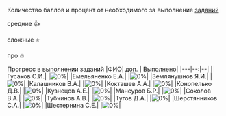 Количество баллов и процент от необходимого за выполнение [заданий](tasks.md)

средние :+1:

сложные :star:

про :fire: 

Прогресс в выполнении заданий 
|ФИО| доп. | Выполнено|
|---|--:|--|
|Гусаков С.И.|  |![0%](https://progress-bar.dev/0/?title=0)|
|Емельяненко Е.А.|  |![0%](https://progress-bar.dev/0/?title=0)|
|Землянушнов Я.И.|  |![0%](https://progress-bar.dev/0/?title=0)|
|Калашников В.А.|  |![0%](https://progress-bar.dev/0/?title=0)|
|Кокташев А.А.|  |![0%](https://progress-bar.dev/0/?title=0)|
|Конопелько Д.В.|  |![0%](https://progress-bar.dev/0/?title=0)|
|Кузнецов А.Е.|  |![0%](https://progress-bar.dev/0/?title=0)|
|Мансуров Б.Р.|  |![0%](https://progress-bar.dev/0/?title=0)|
|Соколов В.А.|  |![0%](https://progress-bar.dev/0/?title=0)|
|Тубчинов А.В.|  |![0%](https://progress-bar.dev/0/?title=0)|
|Тугов Д.А.|  |![0%](https://progress-bar.dev/0/?title=0)|
|Шерстянников С.А.|  |![0%](https://progress-bar.dev/0/?title=0)|
|Шестернина С.Е.|  |![0%](https://progress-bar.dev/0/?title=0)|
